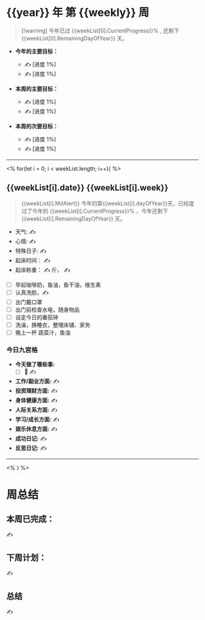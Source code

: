# {{year}} 年 第 {{weekly}} 周

> [!warning] 今年已过 {{weekList[0].CurrentProgress}}% , 还剩下 {{weekList[0].RemainingDayOfYear}} 天。

- **今年的主要目标：**

  - ✍ [进度 1%]
  - ✍ [进度 1%]

- **本周的主要目标：**

  - ✍ [进度 1%]
  - ✍ [进度 1%]

- **本周的次要目标：**

  - ✍ [进度 1%]
  - ✍ [进度 1%]

---

<% for(let i = 0; i < weekList.length; i++){ %>

## {{weekList[i].date}} {{weekList[i].week}}

> {{weekList[i].MdAlert}}
> 今年的第{{weekList[i].dayOfYear}}天，已经度过了今年的 {{weekList[i].CurrentProgress}}% ，今年还剩下 {{weekList[i].RemainingDayOfYear}} 天。

- 天气: ✍
- 心情: ✍
- 特殊日子: ✍
- 起床时间： ✍
- 起床称重： ✍ 斤， ✍
- [ ] 早起咖啡奶，鱼油，鱼干油，维生素
- [ ] 认真洗脸，✍
- [ ] 出门戴口罩
- [ ] 出门前检查水电，随身物品
- [ ] 设定今日的番茄钟
- [ ] 洗澡，换睡衣，整理床铺、家务
- [ ] 晚上一杯 蔬菜汁，鱼油

### 今日九宫格

- **今天做了哪些事:**
  - [ ] 🍅 ✍
- **工作/副业方面:**
  ✍
- **投资理财方面:**
  ✍
- **身体健康方面:**
  ✍
- **人际关系方面:**
  ✍
- **学习/成长方面:**
  ✍
- **娱乐休息方面:**
  ✍
- **成功日记:**
  ✍
- **反思日记:**
  ✍

---

<% } %>

# 周总结

## 本周已完成：

✍

## 下周计划：

✍

## 总结

✍
